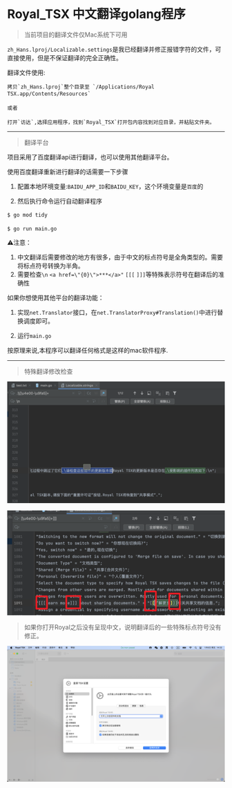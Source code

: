 # Royal_TSX 中文翻译golang程序

> 当前项目的翻译文件仅Mac系统下可用

`zh_Hans.lproj/Localizable.settings`是我已经翻译并修正报错字符的文件，可直接使用，但是不保证翻译的完全正确性。

翻译文件使用:

```text
拷贝`zh_Hans.lproj`整个目录至 `/Applications/Royal TSX.app/Contents/Resources`

或者

打开`访达`,选择应用程序，找到`Royal_TSX`打开包内容找到对应目录，并粘贴文件夹。
```

---

> 翻译平台

项目采用了百度翻译api进行翻译，也可以使用其他翻译平台。

使用百度翻译重新进行翻译的话需要一下步骤

1. 配置本地环境变量:`BAIDU_APP_ID`和`BAIDU_KEY`，这个环境变量是`百度`的

2. 然后执行命令运行自动翻译程序
```text
$ go mod tidy

$ go run main.go
```

⚠️注意：

1. 中文翻译后需要修改的地方有很多，由于中文的标点符号是全角类型的。需要将标点符号转换为半角。
2. 需要检查`\n` `<a href=\"{0}\">***</a>"` `[[[` `]]]`等特殊表示符号在翻译后的准确性


如果你想使用其他平台的翻译功能：

1. 实现`net.Translator`接口，在`net.TranslatorProxy#Translation()`中进行替换调度即可。

2. 运行`main.go`

按原理来说,本程序可以翻译任何格式是这样的mac软件程序.


---
>特殊翻译修改检查

![img/img1.png](img/img1.png)

![img/img2.png](img/img2.png)

>如果你打开Royal之后没有呈现中文，说明翻译后的一些特殊标点符号没有修正。

![img/img3.png](img/img3.png)
